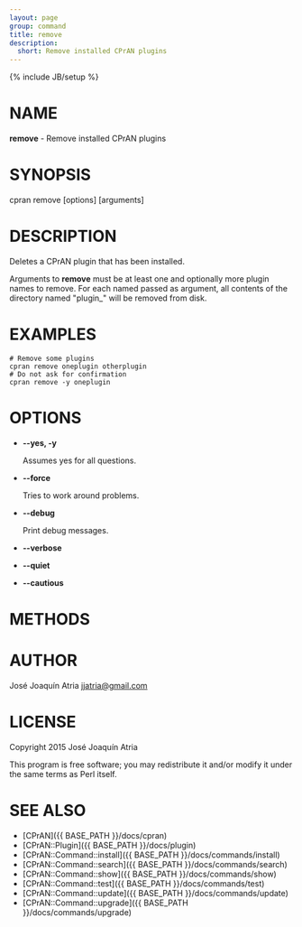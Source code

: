 ```yaml
---
layout: page
group: command
title: remove
description:
  short: Remove installed CPrAN plugins
---
```

{% include JB/setup %}

# NAME

**remove** - Remove installed CPrAN plugins

# SYNOPSIS

cpran remove \[options\] \[arguments\]

# DESCRIPTION

Deletes a CPrAN plugin that has been installed.

Arguments to **remove** must be at least one and optionally more plugin names to
remove. For each named passed as argument, all contents of the directory named
"plugin\_<name>" will be removed from disk.

# EXAMPLES

    # Remove some plugins
    cpran remove oneplugin otherplugin
    # Do not ask for confirmation
    cpran remove -y oneplugin

# OPTIONS

- **--yes, -y**

    Assumes yes for all questions.

- **--force**

    Tries to work around problems.

- **--debug**

    Print debug messages.

- **--verbose**
- **--quiet**
- **--cautious**

# METHODS

# AUTHOR

José Joaquín Atria <jjatria@gmail.com>

# LICENSE

Copyright 2015 José Joaquín Atria

This program is free software; you may redistribute it and/or modify it under
the same terms as Perl itself.

# SEE ALSO

* [CPrAN]({{ BASE_PATH }}/docs/cpran)
* [CPrAN::Plugin]({{ BASE_PATH }}/docs/plugin)
* [CPrAN::Command::install]({{ BASE_PATH }}/docs/commands/install)
* [CPrAN::Command::search]({{ BASE_PATH }}/docs/commands/search)
* [CPrAN::Command::show]({{ BASE_PATH }}/docs/commands/show)
* [CPrAN::Command::test]({{ BASE_PATH }}/docs/commands/test)
* [CPrAN::Command::update]({{ BASE_PATH }}/docs/commands/update)
* [CPrAN::Command::upgrade]({{ BASE_PATH }}/docs/commands/upgrade)
